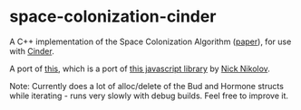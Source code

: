 # space-colonization-cinder

A C++ implementation of the Space Colonization Algorithm ([paper](http://www.algorithmicbotany.org/papers/colonization.egwnp2007.html)),
for use with [Cinder](https://libcinder.org/).

A port of [this](https://github.com/mikedotalmond/space-colonization), 
which is a port of [this javascript library](https://github.com/nicknikolov/pex-space-colonization) 
by [Nick Nikolov](https://twitter.com/nicknikolov).

Note: Currently does a lot of alloc/delete of the Bud and Hormone structs while iterating - runs very slowly with debug builds.
Feel free to improve it.

